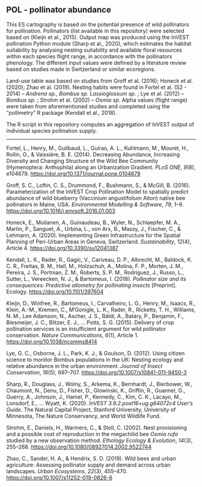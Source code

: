 ## POL - pollinator abundance

This ES cartography is based on the potential presence of wild pollinators for pollination. Pollinators (list available in this repository) were selected based on (Kleijn et al., 2015). Output map was produced using the InVEST pollination Python module (Sharp et al., 2020), which estimates the habitat suitability by analysing nesting suitability and available floral resources within each species flight range, in accordance with the pollinators phenology. The different input values were defined by a literature review based on studies made in Switzerland or similar ecoregions. 

Land-use table was based on studies from Groff et al. (2016); Honeck et al. (2020); Zhao et al. (2019). Nesting habits were found in Fortel et al. (S2 - 2014) – *Andrena sp.,* *Bombus sp.* *Lassioglossum sp*. ; Lye et al. (2012) – *Bombus sp*. ; Strohm et al. (2002) – *Osmia sp.* Alpha values (flight range) were taken from aforementioned studies and completed using the “pollimetry” R package (Kendall et al., 2018). 

The R script in this repository computes an aggregation of InVEST output of individual species pollination supply. 



----

Fortel, L., Henry, M., Guilbaud, L., Guirao, A. L., Kuhlmann, M., Mouret, H., Rollin, O., & Vaissière, B. E. (2014). Decreasing Abundance, Increasing Diversity and Changing Structure of the Wild Bee Community (Hymenoptera: Anthophila) along an Urbanization Gradient. *PLoS ONE*, *9*(8), e104679. https://doi.org/10.1371/journal.pone.0104679

Groff, S. C., Loftin, C. S., Drummond, F., Bushmann, S., & McGill, B. (2016). Parameterization of the InVEST Crop Pollination Model to spatially predict abundance of wild blueberry (Vaccinium angustifolium Aiton) native bee pollinators in Maine, USA. *Environmental Modelling & Software*, *79*, 1–9. https://doi.org/10.1016/j.envsoft.2016.01.003

Honeck, E., Moilanen, A., Guinaudeau, B., Wyler, N., Schlaepfer, M. A., Martin, P., Sanguet, A., Urbina, L., von Arx, B., Massy, J., Fischer, C., & Lehmann, A. (2020). Implementing Green Infrastructure for the Spatial Planning of Peri-Urban Areas in Geneva, Switzerland. *Sustainability*, *12*(4), Article 4. https://doi.org/10.3390/su12041387

Kendall, L. K., Rader, R., Gagic, V., Cariveau, D. P., Albrecht, M., Baldock, K. C. R., Freitas, B. M., Hall, M., Holzschuh, A., Molina, F. P., Morten, J. M., Pereira, J. S., Portman, Z. M., Roberts, S. P. M., Rodriguez, J., Russo, L., Sutter, L., Vereecken, N. J., & Bartomeus, I. (2018). *Pollinator size and its consequences: Predictive allometry for pollinating insects* [Preprint]. Ecology. https://doi.org/10.1101/397604

Kleijn, D., Winfree, R., Bartomeus, I., Carvalheiro, L. G., Henry, M., Isaacs, R., Klein, A.-M., Kremen, C., M’Gonigle, L. K., Rader, R., Ricketts, T. H., Williams, N. M., Lee Adamson, N., Ascher, J. S., Báldi, A., Batáry, P., Benjamin, F., Biesmeijer, J. C., Blitzer, E. J., … Potts, S. G. (2015). Delivery of crop pollination services is an insufficient argument for wild pollinator conservation. *Nature Communications*, *6*(1), Article 1. https://doi.org/10.1038/ncomms8414

Lye, G. C., Osborne, J. L., Park, K. J., & Goulson, D. (2012). Using citizen science to monitor Bombus populations in the UK: Nesting ecology and relative abundance in the urban environment. *Journal of Insect Conservation*, *16*(5), 697–707. https://doi.org/10.1007/s10841-011-9450-3

Sharp, R., Douglass, J., Wolny, S., Arkema, K., Bernhardt, J., Bierbower, W., Chaumont, N., Denu, D., Fisher, D., Glowinski, K., Griffin, R., Guannel, G., Guerry, A., Johnson, J., Hamel, P., Kennedy, C., Kim, C. K., Lacayo, M., Lonsdorf, E., … Wyatt, K. (2020). *InVEST 3.9.2.post16+ug.g64072c4 User’s Guide*. The Natural Capital Project, Stanford University, University of Minnesota, The Nature Conservancy, and World Wildlife Fund.

Strohm, E., Daniels, H., Warmers, C., & Stoll, C. (2002). Nest provisioning and a possible cost of reproduction in the megachilid bee *Osmia rufa* studied by a new observation method. *Ethology Ecology & Evolution*, *14*(3), 255–268. https://doi.org/10.1080/08927014.2002.9522744

Zhao, C., Sander, H. A., & Hendrix, S. D. (2019). Wild bees and urban agriculture: Assessing pollinator supply and demand across urban landscapes. *Urban Ecosystems*, *22*(3), 455–470. https://doi.org/10.1007/s11252-019-0826-6